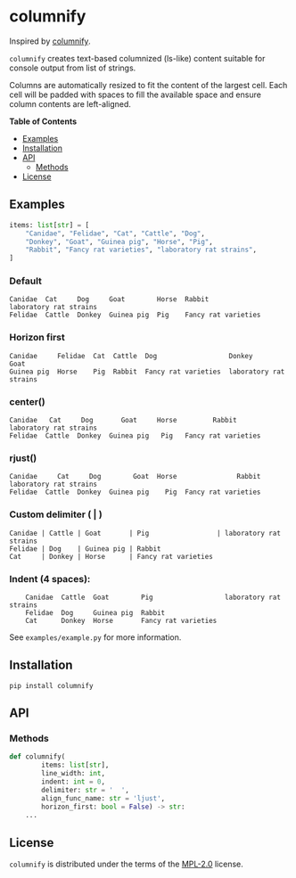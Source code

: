 # columnify

Inspired by [columnify](https://github.com/timoxley/columnify).

`columnify` creates text-based columnized (ls-like) content suitable for console output from list of strings.

Columns are automatically resized to fit the content of the largest cell. Each cell will be padded with spaces to fill the available space and ensure column contents are left-aligned.

**Table of Contents**

- [Examples](#examples)
- [Installation](#installation)
- [API](#api)
  - [Methods](#methods)
- [License](#license)

## Examples

```py
items: list[str] = [
    "Canidae", "Felidae", "Cat", "Cattle", "Dog",
    "Donkey", "Goat", "Guinea pig", "Horse", "Pig",
    "Rabbit", "Fancy rat varieties", "laboratory rat strains",
]
```

### Default

```text
Canidae  Cat     Dog     Goat        Horse  Rabbit               laboratory rat strains
Felidae  Cattle  Donkey  Guinea pig  Pig    Fancy rat varieties
```

### Horizon first

```text
Canidae     Felidae  Cat  Cattle  Dog                  Donkey                  Goat
Guinea pig  Horse    Pig  Rabbit  Fancy rat varieties  laboratory rat strains
```

### center()

```text
Canidae   Cat     Dog       Goat     Horse         Rabbit        laboratory rat strains
Felidae  Cattle  Donkey  Guinea pig   Pig   Fancy rat varieties
```

### rjust()

```text
Canidae     Cat     Dog        Goat  Horse               Rabbit  laboratory rat strains
Felidae  Cattle  Donkey  Guinea pig    Pig  Fancy rat varieties
```

### Custom delimiter ( | )

```text
Canidae | Cattle | Goat       | Pig                 | laboratory rat strains
Felidae | Dog    | Guinea pig | Rabbit
Cat     | Donkey | Horse      | Fancy rat varieties
```

### Indent (4 spaces):

```text
    Canidae  Cattle  Goat        Pig                  laboratory rat strains
    Felidae  Dog     Guinea pig  Rabbit
    Cat      Donkey  Horse       Fancy rat varieties
```

See `examples/example.py` for more information.

## Installation

```console
pip install columnify
```

## API

### Methods

```py
def columnify(
        items: list[str],
        line_width: int,
        indent: int = 0,
        delimiter: str = '  ',
        align_func_name: str = 'ljust',
        horizon_first: bool = False) -> str:
    ...
```

## License

`columnify` is distributed under the terms of the [MPL-2.0](https://spdx.org/licenses/MPL-2.0.html) license.
